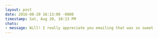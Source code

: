 ```yaml
---
layout: post
date: 2016-08-20 16:13:00 -0800
timestamp: Sat, Aug 20, 10:13 PM
chats:
- message: Will! I really appreciate you emailing that was so sweet
---
```

